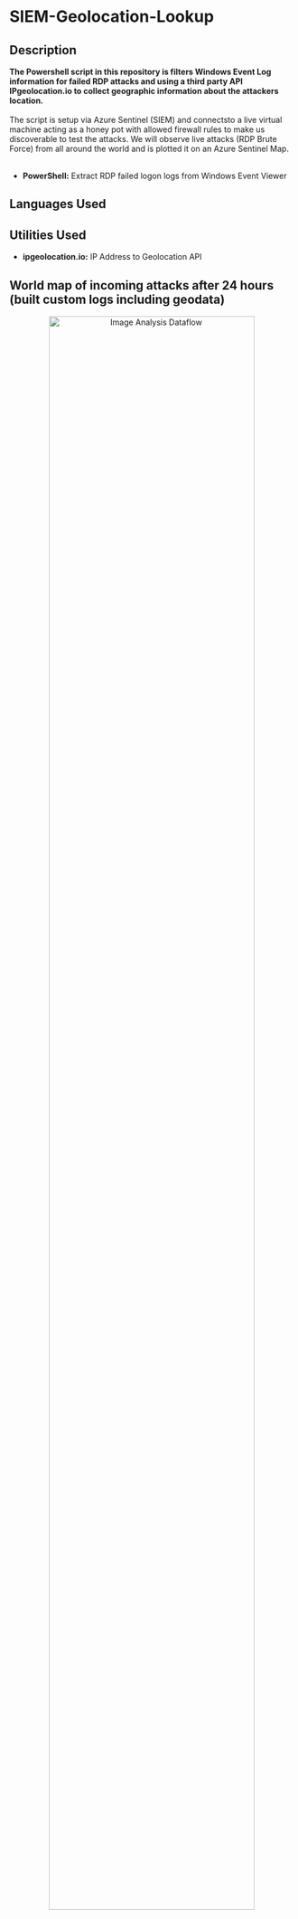 # SIEM-Geolocation-Lookup


<h2>Description</h2>
<b>The Powershell script in this repository is filters Windows Event Log information for failed RDP attacks and using a third party API IPgeolocation.io to collect geographic information about the attackers location.
</b>
<br />
<br />
The script is setup via  Azure Sentinel (SIEM) and connectsto a live virtual machine acting as a honey pot with allowed firewall rules to make us discoverable to test the attacks.
We will observe live attacks (RDP Brute Force) from all around the world and is plotted it on an Azure Sentinel Map.
<br />
<br />




- <b>PowerShell:</b> Extract RDP failed logon logs from Windows Event Viewer 

<h2>Languages Used</h2>
<h2>Utilities Used</h2>

- <b>ipgeolocation.io:</b> IP Address to Geolocation API



<h2>World map of incoming attacks after 24 hours (built custom logs including geodata)</h2>

<p align="center">
<img src="https://i.imgur.com/krRFrK5.png" height="85%" width="85%" alt="Image Analysis Dataflow"/>
</p>


<!--
 ```diff
- text in red
+ text in green
! text in orange
# text in gray
@@ text in purple (and bold)@@
```
--!>

